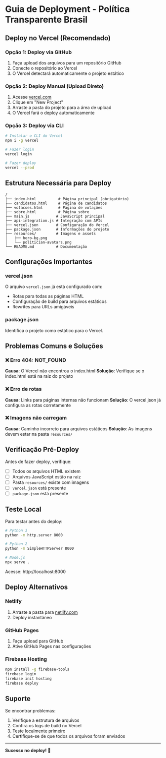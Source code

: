 # Guia de Deployment - Política Transparente Brasil

## Deploy no Vercel (Recomendado)

### Opção 1: Deploy via GitHub
1. Faça upload dos arquivos para um repositório GitHub
2. Conecte o repositório ao Vercel
3. O Vercel detectará automaticamente o projeto estático

### Opção 2: Deploy Manual (Upload Direto)
1. Acesse [vercel.com](https://vercel.com)
2. Clique em "New Project"
3. Arraste a pasta do projeto para a área de upload
4. O Vercel fará o deploy automaticamente

### Opção 3: Deploy via CLI
```bash
# Instalar o CLI do Vercel
npm i -g vercel

# Fazer login
vercel login

# Fazer deploy
vercel --prod
```

## Estrutura Necessária para Deploy

```
/
├── index.html          # Página principal (obrigatório)
├── candidatos.html     # Página de candidatos
├── votacoes.html       # Página de votações
├── sobre.html          # Página sobre
├── main.js            # JavaScript principal
├── api-integration.js # Integração com APIs
├── vercel.json        # Configuração do Vercel
├── package.json       # Informações do projeto
├── resources/         # Imagens e assets
│   ├── hero-bg.png
│   └── politician-avatars.png
└── README.md          # Documentação
```

## Configurações Importantes

### vercel.json
O arquivo `vercel.json` já está configurado com:
- Rotas para todas as páginas HTML
- Configuração de build para arquivos estáticos
- Rewrites para URLs amigáveis

### package.json
Identifica o projeto como estático para o Vercel.

## Problemas Comuns e Soluções

### ❌ Erro 404: NOT_FOUND
**Causa**: O Vercel não encontrou o index.html
**Solução**: Verifique se o index.html está na raiz do projeto

### ❌ Erro de rotas
**Causa**: Links para páginas internas não funcionam
**Solução**: O vercel.json já configura as rotas corretamente

### ❌ Imagens não carregam
**Causa**: Caminho incorreto para arquivos estáticos
**Solução**: As imagens devem estar na pasta `resources/`

## Verificação Pré-Deploy

Antes de fazer deploy, verifique:
- [ ] Todos os arquivos HTML existem
- [ ] Arquivos JavaScript estão na raiz
- [ ] Pasta `resources/` existe com imagens
- [ ] `vercel.json` está presente
- [ ] `package.json` está presente

## Teste Local

Para testar antes do deploy:
```bash
# Python 3
python -m http.server 8000

# Python 2
python -m SimpleHTTPServer 8000

# Node.js
npx serve .
```

Acesse: http://localhost:8000

## Deploy Alternativos

### Netlify
1. Arraste a pasta para [netlify.com](https://netlify.com)
2. Deploy instantâneo

### GitHub Pages
1. Faça upload para GitHub
2. Ative GitHub Pages nas configurações

### Firebase Hosting
```bash
npm install -g firebase-tools
firebase login
firebase init hosting
firebase deploy
```

## Suporte

Se encontrar problemas:
1. Verifique a estrutura de arquivos
2. Confira os logs de build no Vercel
3. Teste localmente primeiro
4. Certifique-se de que todos os arquivos foram enviados

---

**Sucesso no deploy!** 🚀